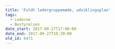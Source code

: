 ```yaml
---
title: 'Fuldt ledergruppemøde, udviklingsplan'
tags:
  - Lederne
  - Bestyrelsen
date_start: 2017-09-27T17:00:00
date_end: 2017-09-27T19:30:00
old_id: 6471
---
```

